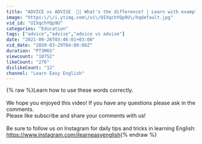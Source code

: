 ```yaml
---
title: "ADVICE vs ADVISE  🤔| What's the difference? | Learn with examples"
image: "https:\/\/i.ytimg.com\/vi\/UIXqchYQp9U\/hqdefault.jpg"
vid_id: "UIXqchYQp9U"
categories: "Education"
tags: ["advice","advise","advice vs advise"]
date: "2021-09-26T03:46:01+03:00"
vid_date: "2020-03-29T04:00:06Z"
duration: "PT3M6S"
viewcount: "10752"
likeCount: "276"
dislikeCount: "12"
channel: "Learn Easy English"
---
```

{% raw %}Learn how to use these words correctly.<br /><br />We hope you enjoyed this video! If you have any questions please ask in the comments.<br />Please like subscribe and share your comments with us!<br /><br />Be sure to follow us on Instagram for daily tips and tricks in learning English: <a rel="nofollow" target="blank" href="https://www.instagram.com/ilearneasyenglish">https://www.instagram.com/ilearneasyenglish</a>{% endraw %}

